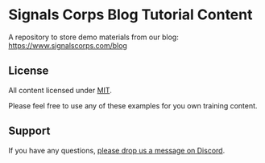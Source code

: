 # Signals Corps Blog Tutorial Content

A repository to store demo materials from our blog: https://www.signalscorps.com/blog

## License

All content licensed under [MIT](/LICENSE).

Please feel free to use any of these examples for you own training content.

## Support

If you have any questions, [please drop us a message on Discord](https://discord.gg/Qf4nmyJjME).